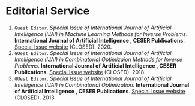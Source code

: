 # Editorial Service

1. `Guest Editor`. _Special Issue of International Journal of Artificial Intelligence (IJAI) in Machine Learning Methods for Inverse Problems_. **International Journal of Artificial Intelligence , CESER Publications**. [Special Issue website](http://www.ceser.in/ceserp/index.php/ijai/issue/view/689) (CLOSED). 2020.
2. `GUest Editor`. _Special Issue of International Journal of Artificial Intelligence (IJAI) in Combinatorial Optimizaion Methods for Inverse Problems_. **International Journal of Artificial Intelligence , CESER Publications**. [Special Issue website](http://www.ceser.in/ceserp/index.php/ijai/issue/view/523) (CLOSED). 2018.
3. `GUest Editor`. _Special Issue of International Journal of Artificial Intelligence (IJAI) in Combinatorial Optimization_.  **International Journal of Artificial Intelligence , CESER Publications**. [Special Issue website](http://www.ceser.in/ceserp/index.php/ijai/issue/view/176) (CLOSED). 2013.
